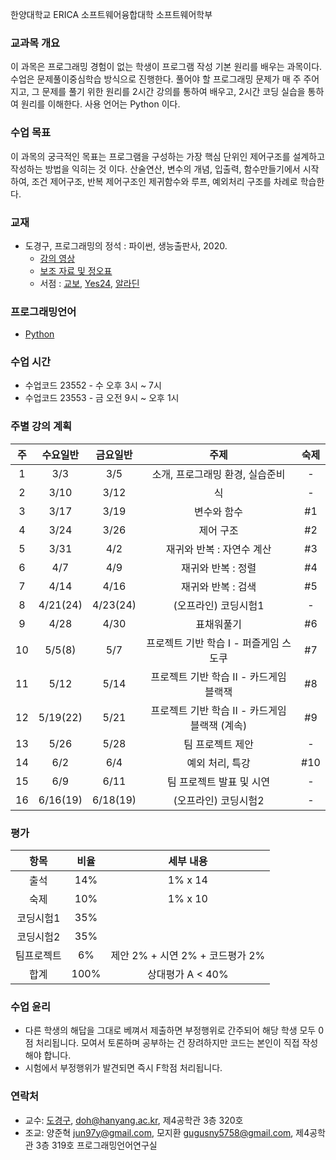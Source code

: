 한양대학교 ERICA 소프트웨어융합대학 소프트웨어학부

### 교과목 개요

이 과목은 프로그래밍 경험이 없는 학생이 프로그램 작성 기본 원리를 배우는 과목이다. 수업은 문제풀이중심학습 방식으로 진행한다. 풀어야 할 프로그래밍 문제가 매 주 주어지고, 그 문제를 풀기 위한 원리를 2시간 강의를 통하여 배우고, 2시간 코딩 실습을 통하여 원리를 이해한다. 사용 언어는 Python 이다.

### 수업 목표
이 과목의 궁극적인 목표는 프로그램을 구성하는 가장 핵심 단위인 제어구조를 설계하고 작성하는 방법을 익히는 것 이다. 산술연산, 변수의 개념, 입출력, 함수만들기에서 시작하여, 조건 제어구조, 반복 제어구조인 제귀함수와 루프, 예외처리 구조를 차례로 학습한다.

### 교재
- 도경구, 프로그래밍의 정석 : 파이썬, 생능출판사, 2020.
  - [강의 영상](https://youtube.com/playlist?list=PL0UNsS2daHTyoDTctKpITfbW1UtR5ig6L)
  - [보조 자료 및 정오표](https://drive.google.com/drive/folders/1RMa0oL91nP98BOVWfx0tYWFbhhU5VjKy?usp=sharing)
  - 서점 : [교보](http://www.kyobobook.co.kr/product/detailViewKor.laf?mallGb=KOR&ejkGb=KOR&barcode=9788970504735&orderClick=LA6), [Yes24](http://www.yes24.com/Product/Goods/96546953), [알라딘](https://www.aladin.co.kr/shop/wproduct.aspx?ItemId=259540630)

### 프로그래밍언어
- [Python](https://www.python.org/)

### 수업 시간

- 수업코드 23552 - 수 오후 3시 ~ 7시
- 수업코드 23553 - 금 오전 9시 ~ 오후 1시

### 주별 강의 계획

| 주 | 수요일반 | 금요일반 | 주제 | 숙제 |
|:----:|:-----:|:-----:|:-----:|:-----:|
|  1  | 3/3 | 3/5 | 소개, 프로그래밍 환경, 실습준비 | - |
|  2  | 3/10 | 3/12 | 식 | - |
|  3  | 3/17 | 3/19 | 변수와 함수 | #1 |
|  4  | 3/24 | 3/26 | 제어 구조 | #2 |
|  5  | 3/31 | 4/2 | 재귀와 반복 : 자연수 계산 | #3 |
|  6  | 4/7 | 4/9 | 재귀와 반복 : 정렬 | #4 |
|  7  | 4/14 | 4/16 | 재귀와 반복 : 검색 | #5 |
|  8  | 4/21(24) | 4/23(24) | (오프라인) 코딩시험1 | - |
|  9 | 4/28 | 4/30 | 표채워풀기 | #6 |
|  10 | 5/5(8) | 5/7 | 프로젝트 기반 학습 I - 퍼즐게임 스도쿠 | #7 |
|  11 | 5/12 | 5/14 | 프로젝트 기반 학습 II - 카드게임 블랙잭 | #8 |
|  12 | 5/19(22) | 5/21 | 프로젝트 기반 학습 II - 카드게임 블랙잭 (계속) | #9 |
|  13 | 5/26 | 5/28 | 팀 프로젝트 제안   | - |
|  14 | 6/2 | 6/4 | 예외 처리, 특강 | #10 |
|  15 | 6/9 | 6/11 | 팀 프로젝트 발표 및 시연 | - |
|  16 | 6/16(19) | 6/18(19) | (오프라인) 코딩시험2 | - |

### 평가

| 항목 | 비율 | 세부 내용 |
|:---:|:---:|:---:|
| 출석 | 14% | 1% x 14 |
| 숙제 | 10% | 1% x 10 |
| 코딩시험1 | 35% |  |
| 코딩시험2 | 35% |  |
| 팀프로젝트 | 6% | 제안 2% + 시연 2% + 코드평가 2% |
| 합계 | 100% |  상대평가 A < 40% | 

### 수업 윤리
- 다른 학생의 해답을 그대로 베껴서 제출하면 부정행위로 간주되어 해당 학생 모두 0점 처리됩니다. 모여서 토론하며 공부하는 건 장려하지만 코드는 본인이 직접 작성해야 합니다.
- 시험에서 부정행위가 발견되면 즉시 F학점 처리됩니다.

### 연락처

-	교수: [도경구](http://doggzone.github.io/home), doh@hanyang.ac.kr, 제4공학관 3층 320호
-	조교: 양준혁 jun97y@gmail.com, 모지환 gugusny5758@gmail.com, 제4공학관 3층 319호 프로그래밍언어연구실

